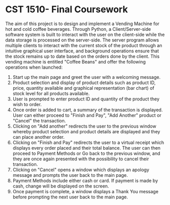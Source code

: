 # CST 1510- Final Coursework
The aim of this project is to design and implement a Vending Machine for hot and cold coffee beverages. Through Python, a Client/Server-side software system is built to interact with the user on the client-side while the data storage is processed on the server-side. The server program allows multiple clients to interact with the current stock of the product through an intuitive graphical user interface, and background operations ensure that the stock remains up to date based on the orders done by the client. This vending machine is entitled "Coffee Beans" and offer the following operations when launched:

1. Start up the main page and greet the user with a welcoming message.
2. Product selection and display of product details such as product ID, price, quantity available and graphical representation (bar chart) of stock level for all products available. 
3. User is prompted to enter product ID and quantity of the product they wish to order.
4. Once order is added to cart, a summary of the transaction is displayed. User can either proceed to "Finish and Pay", "Add Another" product or "Cancel" the transaction.
5. Clicking on "Add another" redirects the user to the previous window whereby product selection and product details are displayed and they can place another order.
6. Clicking on "Finish and Pay" redirects the user to a virtual receipt which displays every order placed and their total balance. The user can then proceed to Payment Methods or Go back to the previous window, and they are once again presented with the possibility to cancel their transaction.
7. Clicking on "Cancel" opens a window which displays an apology message and prompts the user back to the main page.
8. Payment Methods include either cash or card. If payment is made by cash, change will be displayed on the screen.
9. Once payment is complete, a window displays a Thank You message before prompting the next user back to the main page.
